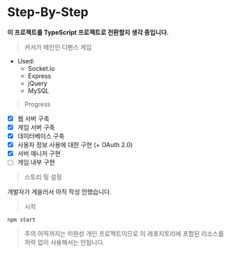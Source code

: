 # Step-By-Step

**이 프로젝트를 TypeScript 프로젝트로 전환할지 생각 중입니다.**
> 커서가 메인인 디펜스 게임

+ Used:
  + Socket.io
  + Express
  + jQuery
  + MySQL

> Progress

- [x] 웹 서버 구축
- [x] 게임 서버 구축
- [x] 데이터베이스 구축
- [x] 사용자 정보 사용에 대한 구현 (+ OAuth 2.0)
- [x] 서버 매니저 구현
- [ ] 게임 내부 구현

> 스토리 및 설정

개발자가 게을러서 아직 작성 안했습니다.

> 시작
```
npm start
```
> 주의
아직까지는 미완성 개인 프로젝트이므로 이 레포지토리에 포함된 리소스를 
허락 없이 사용해서는 안됩니다.
